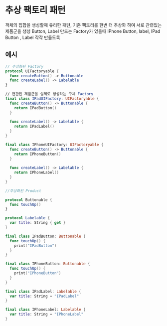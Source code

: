 # 추상 팩토리 패턴
객체의 집합을 생성할때 유리한 패턴, 기존 팩토리를 한번 더 추상화 하여 서로 관련있는 제품군을 생성
Button, Label 만드는 Factory가 있을때 IPhone Button, label, IPad Button , Label 각각 만들도록


## 예시
```swift
// 추상화된 Factory
protocol UIFactoryable {
  func createButton() -> Buttonable
  func createLabel() -> Labelable
}

// 연관된 제품군을 실제로 생성하는 구체 Factory
final class IPadUIFactory: UIFactoryable {
  func createButton() -> Buttonable {
    return IPadButton()
  }
  
  func createLabel() -> Labelable {
    return IPadLabel()
  }
}

final class IPhoneUIFactory: UIFactoryable {
  func createButton() -> Buttonable {
    return IPhoneButton()
  }
  
  func createLabel() -> Labelable {
    return IPhoneLabel()
  }
}
```

```swift
//추상화된 Product

protocol Buttonable {
  func touchUp()
}

protocol Labelable {
  var title: String { get }
}

final class IPadButton: Buttonable {
  func touchUp() {
    print("IPadButton")
  }
}

final class IPhoneButton: Buttonable {
  func touchUp() {
    print("IPhoneButton")
  }
}

final class IPadLabel: Labelable {
  var title: String = "IPadLabel"
}

final class IPhoneLabel: Labelable {
  var title: String = "IPhoneLabel"
}
```
